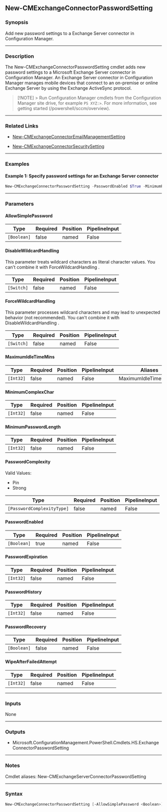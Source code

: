 New-CMExchangeConnectorPasswordSetting
--------------------------------------




### Synopsis
Add new password settings to a Exchange Server connector in Configuration Manager.



---


### Description

The New-CMExchangeConnectorPasswordSetting cmdlet adds new password settings to a Microsoft Exchange Server connector in Configuration Manager. An Exchange Server connector in Configuration Manager manages mobile devices that connect to an on-premise or online Exchange Server by using the Exchange ActiveSync protocol.



> [!NOTE] > Run Configuration Manager cmdlets from the Configuration Manager site drive, for example `PS XYZ:>`. For more information, see getting started (/powershell/sccm/overview).



---


### Related Links
* [New-CMExchangeConnectorEmailManagementSetting](New-CMExchangeConnectorEmailManagementSetting)



* [New-CMExchangeConnectorSecuritySetting](New-CMExchangeConnectorSecuritySetting)





---


### Examples
#### Example 1: Specify password settings for an Exchange Server connector
```PowerShell
New-CMExchangeConnectorPasswordSetting -PasswordEnabled $True -MinimumPasswordLength 8 -PasswordExpiration 51 -PasswordHistory 21 -WipeAfterFailedAttempt 6 -MaximumIdleTimeMinutes 41 -PasswordComplexity Strong -MinimumComplexChar 3 -AllowSimplePassword $True -PasswordRecovery $True
```



---


### Parameters
#### **AllowSimplePassword**








|Type       |Required|Position|PipelineInput|
|-----------|--------|--------|-------------|
|`[Boolean]`|false   |named   |False        |



#### **DisableWildcardHandling**

This parameter treats wildcard characters as literal character values. You can't combine it with ForceWildcardHandling .






|Type      |Required|Position|PipelineInput|
|----------|--------|--------|-------------|
|`[Switch]`|false   |named   |False        |



#### **ForceWildcardHandling**

This parameter processes wildcard characters and may lead to unexpected behavior (not recommended). You can't combine it with DisableWildcardHandling .






|Type      |Required|Position|PipelineInput|
|----------|--------|--------|-------------|
|`[Switch]`|false   |named   |False        |



#### **MaximumIdleTimeMins**








|Type     |Required|Position|PipelineInput|Aliases               |
|---------|--------|--------|-------------|----------------------|
|`[Int32]`|false   |named   |False        |MaximumIdleTimeMinutes|



#### **MinimumComplexChar**








|Type     |Required|Position|PipelineInput|
|---------|--------|--------|-------------|
|`[Int32]`|false   |named   |False        |



#### **MinimumPasswordLength**








|Type     |Required|Position|PipelineInput|
|---------|--------|--------|-------------|
|`[Int32]`|false   |named   |False        |



#### **PasswordComplexity**





Valid Values:

* Pin
* Strong






|Type                      |Required|Position|PipelineInput|
|--------------------------|--------|--------|-------------|
|`[PasswordComplexityType]`|false   |named   |False        |



#### **PasswordEnabled**








|Type       |Required|Position|PipelineInput|
|-----------|--------|--------|-------------|
|`[Boolean]`|true    |named   |False        |



#### **PasswordExpiration**








|Type     |Required|Position|PipelineInput|
|---------|--------|--------|-------------|
|`[Int32]`|false   |named   |False        |



#### **PasswordHistory**








|Type     |Required|Position|PipelineInput|
|---------|--------|--------|-------------|
|`[Int32]`|false   |named   |False        |



#### **PasswordRecovery**








|Type       |Required|Position|PipelineInput|
|-----------|--------|--------|-------------|
|`[Boolean]`|false   |named   |False        |



#### **WipeAfterFailedAttempt**








|Type     |Required|Position|PipelineInput|
|---------|--------|--------|-------------|
|`[Int32]`|false   |named   |False        |





---


### Inputs
None





---


### Outputs
* Microsoft.ConfigurationManagement.PowerShell.Cmdlets.HS.ExchangeConnectorPasswordSetting






---


### Notes
Cmdlet aliases: New-CMExchangeServerConnectorPasswordSetting



---


### Syntax
```PowerShell
New-CMExchangeConnectorPasswordSetting [-AllowSimplePassword <Boolean>] [-DisableWildcardHandling] [-ForceWildcardHandling] [-MaximumIdleTimeMins <Int32>] [-MinimumComplexChar <Int32>] [-MinimumPasswordLength <Int32>] [-PasswordComplexity {Pin | Strong}] -PasswordEnabled <Boolean> [-PasswordExpiration <Int32>] [-PasswordHistory <Int32>] [-PasswordRecovery <Boolean>] [-WipeAfterFailedAttempt <Int32>] [<CommonParameters>]
```
